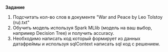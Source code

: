**Задание**
1. Подсчитать кол-во слов в документе "War and Peace by Leo Tolstoy (ru).txt"
2. Обучить модель используя Spark MLlib (модель на ваш выбор, например Decision Tree) и получить accuracy.
3. Необходимо написать код который формирует из данных датафреймы и используя sqlContext написать sql код с решением.
